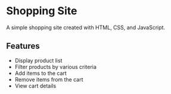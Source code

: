 # Shopping Site

A simple shopping site created with HTML, CSS, and JavaScript. 

## Features
- Display product list
- Filter products by various criteria
- Add items to the cart
- Remove items from the cart
- View cart details
